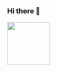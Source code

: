 ### Hi there 👋



<a href="https://github.com/diogovsmartins" alt="github" targe="_blank">

<img  style="height:100px;width:100px;" src="https://img.shields.io/badge/GitHub-000000?&style=flat-square&logo=GitHub&logoColor=red">

</a>

